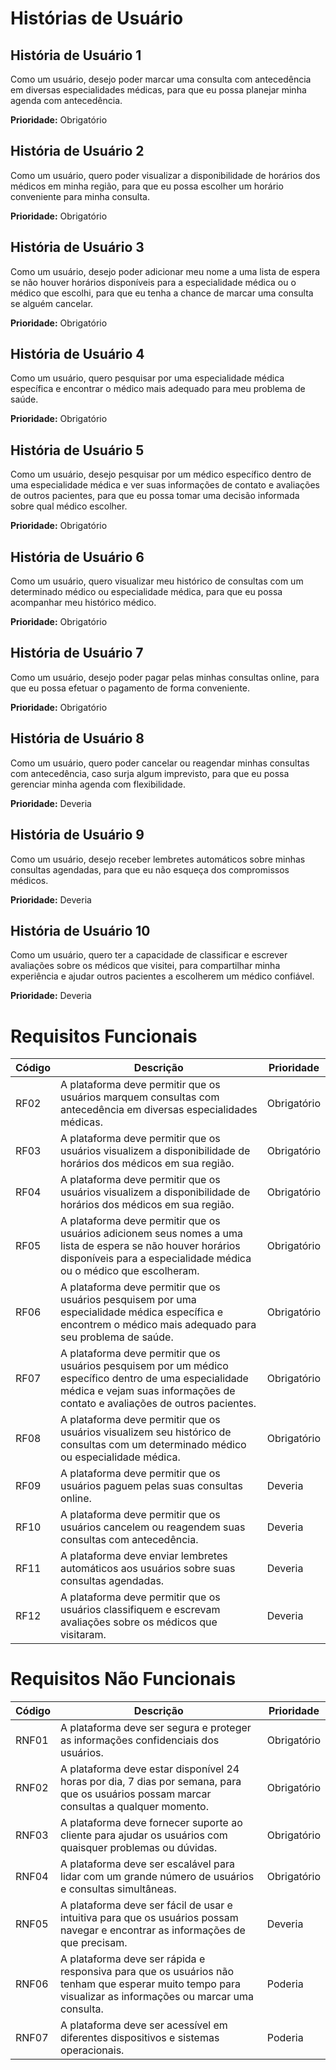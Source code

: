 # Histórias de Usuário

## História de Usuário 1

Como um usuário, desejo poder marcar uma consulta com antecedência em diversas especialidades médicas, para que eu possa planejar minha agenda com antecedência.

**Prioridade:** Obrigatório

## História de Usuário 2

Como um usuário, quero poder visualizar a disponibilidade de horários dos médicos em minha região, para que eu possa escolher um horário conveniente para minha consulta.

**Prioridade:** Obrigatório

## História de Usuário 3

Como um usuário, desejo poder adicionar meu nome a uma lista de espera se não houver horários disponíveis para a especialidade médica ou o médico que escolhi, para que eu tenha a chance de marcar uma consulta se alguém cancelar.

**Prioridade:** Obrigatório

## História de Usuário 4

Como um usuário, quero pesquisar por uma especialidade médica específica e encontrar o médico mais adequado para meu problema de saúde.

**Prioridade:** Obrigatório

## História de Usuário 5

Como um usuário, desejo pesquisar por um médico específico dentro de uma especialidade médica e ver suas informações de contato e avaliações de outros pacientes, para que eu possa tomar uma decisão informada sobre qual médico escolher.

**Prioridade:** Obrigatório

## História de Usuário 6

Como um usuário, quero visualizar meu histórico de consultas com um determinado médico ou especialidade médica, para que eu possa acompanhar meu histórico médico.

**Prioridade:** Obrigatório

## História de Usuário 7

Como um usuário, desejo poder pagar pelas minhas consultas online, para que eu possa efetuar o pagamento de forma conveniente.

**Prioridade:** Obrigatório

## História de Usuário 8

Como um usuário, quero poder cancelar ou reagendar minhas consultas com antecedência, caso surja algum imprevisto, para que eu possa gerenciar minha agenda com flexibilidade.

**Prioridade:** Deveria

## História de Usuário 9

Como um usuário, desejo receber lembretes automáticos sobre minhas consultas agendadas, para que eu não esqueça dos compromissos médicos.

**Prioridade:** Deveria

## História de Usuário 10

Como um usuário, quero ter a capacidade de classificar e escrever avaliações sobre os médicos que visitei, para compartilhar minha experiência e ajudar outros pacientes a escolherem um médico confiável.

**Prioridade:** Deveria

# Requisitos Funcionais

| Código | Descrição | Prioridade |
| ------ | --------- | ---------- |
| RF02   | A plataforma deve permitir que os usuários marquem consultas com antecedência em diversas especialidades médicas. | Obrigatório |
| RF03   | A plataforma deve permitir que os usuários visualizem a disponibilidade de horários dos médicos em sua região. | Obrigatório |
| RF04   | A plataforma deve permitir que os usuários visualizem a disponibilidade de horários dos médicos em sua região. | Obrigatório |
| RF05   | A plataforma deve permitir que os usuários adicionem seus nomes a uma lista de espera se não houver horários disponíveis para a especialidade médica ou o médico que escolheram. | Obrigatório |
| RF06   | A plataforma deve permitir que os usuários pesquisem por uma especialidade médica específica e encontrem o médico mais adequado para seu problema de saúde. | Obrigatório |
| RF07   | A plataforma deve permitir que os usuários pesquisem por um médico específico dentro de uma especialidade médica e vejam suas informações de contato e avaliações de outros pacientes. | Obrigatório |
| RF08   | A plataforma deve permitir que os usuários visualizem seu histórico de consultas com um determinado médico ou especialidade médica. | Obrigatório |
| RF09   | A plataforma deve permitir que os usuários paguem pelas suas consultas online. | Deveria |
| RF10   | A plataforma deve permitir que os usuários cancelem ou reagendem suas consultas com antecedência. | Deveria |
| RF11   | A plataforma deve enviar lembretes automáticos aos usuários sobre suas consultas agendadas. | Deveria |
| RF12   | A plataforma deve permitir que os usuários classifiquem e escrevam avaliações sobre os médicos que visitaram. | Deveria |

# Requisitos Não Funcionais

| Código | Descrição | Prioridade |
| ------ | --------- | ---------- |
| RNF01   | A plataforma deve ser segura e proteger as informações confidenciais dos usuários. | Obrigatório |
| RNF02   | A plataforma deve estar disponível 24 horas por dia, 7 dias por semana, para que os usuários possam marcar consultas a qualquer momento. | Obrigatório |
| RNF03   | A plataforma deve fornecer suporte ao cliente para ajudar os usuários com quaisquer problemas ou dúvidas. | Obrigatório |
| RNF04   | A plataforma deve ser escalável para lidar com um grande número de usuários e consultas simultâneas. | Obrigatório |
| RNF05   | A plataforma deve ser fácil de usar e intuitiva para que os usuários possam navegar e encontrar as informações de que precisam. | Deveria |
| RNF06   | A plataforma deve ser rápida e responsiva para que os usuários não tenham que esperar muito tempo para visualizar as informações ou marcar uma consulta. | Poderia |
| RNF07   | A plataforma deve ser acessível em diferentes dispositivos e sistemas operacionais. | Poderia |
